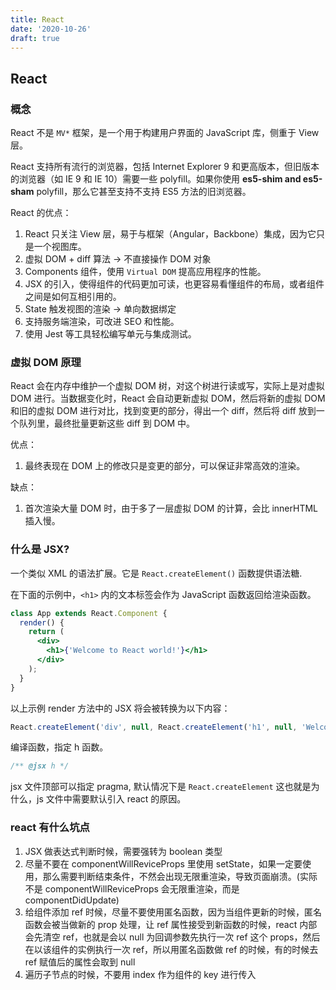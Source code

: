 ```yaml
---
title: React
date: '2020-10-26'
draft: true
---
```


## React

### 概念

React 不是 `MV*` 框架，是一个用于构建用户界面的 JavaScript 库，侧重于 View 层。

React 支持所有流行的浏览器，包括 Internet Explorer 9 和更高版本，但旧版本的浏览器（如 IE 9 和 IE 10）需要一些 polyfill。如果你使用 **es5-shim and es5-sham** polyfill，那么它甚至支持不支持 ES5 方法的旧浏览器。

React 的优点：

1. React 只关注 View 层，易于与框架（Angular，Backbone）集成，因为它只是一个视图库。
2. 虚拟 DOM + diff 算法 -> 不直接操作 DOM 对象
3. Components 组件，使用 `Virtual DOM` 提高应用程序的性能。
4. JSX 的引入，使得组件的代码更加可读，也更容易看懂组件的布局，或者组件之间是如何互相引用的。
5. State 触发视图的渲染 -> 单向数据绑定
6. 支持服务端渲染，可改进 SEO 和性能。
7. 使用 Jest 等工具轻松编写单元与集成测试。

### 虚拟 DOM 原理

React 会在内存中维护一个虚拟 DOM 树，对这个树进行读或写，实际上是对虚拟 DOM 进行。当数据变化时，React 会自动更新虚拟 DOM，然后将新的虚拟 DOM 和旧的虚拟 DOM 进行对比，找到变更的部分，得出一个 diff，然后将 diff 放到一个队列里，最终批量更新这些 diff 到 DOM 中。

优点：

1. 最终表现在 DOM 上的修改只是变更的部分，可以保证非常高效的渲染。

缺点：

1. 首次渲染大量 DOM 时，由于多了一层虚拟 DOM 的计算，会比 innerHTML 插入慢。

### 什么是 JSX?

一个类似 XML 的语法扩展。它是 `React.createElement()` 函数提供语法糖.

在下面的示例中，`<h1>` 内的文本标签会作为 JavaScript 函数返回给渲染函数。

```jsx
class App extends React.Component {
  render() {
    return (
      <div>
        <h1>{'Welcome to React world!'}</h1>
      </div>
    );
  }
}
```

以上示例 render 方法中的 JSX 将会被转换为以下内容：

```js
React.createElement('div', null, React.createElement('h1', null, 'Welcome to React world!'));
```

编译函数，指定 h 函数。

```js
/** @jsx h */
```

jsx 文件顶部可以指定 pragma, 默认情况下是 `React.createElement` 这也就是为什么，js 文件中需要默认引入 react 的原因。

### react 有什么坑点

1. JSX 做表达式判断时候，需要强转为 boolean 类型
2. 尽量不要在 componentWillReviceProps 里使用 setState，如果一定要使用，那么需要判断结束条件，不然会出现无限重渲染，导致页面崩溃。(实际不是 componentWillReviceProps 会无限重渲染，而是 componentDidUpdate)
3. 给组件添加 ref 时候，尽量不要使用匿名函数，因为当组件更新的时候，匿名函数会被当做新的 prop 处理，让 ref 属性接受到新函数的时候，react 内部会先清空 ref，也就是会以 null 为回调参数先执行一次 ref 这个 props，然后在以该组件的实例执行一次 ref，所以用匿名函数做 ref 的时候，有的时候去 ref 赋值后的属性会取到 null
4. 遍历子节点的时候，不要用 index 作为组件的 key 进行传入
